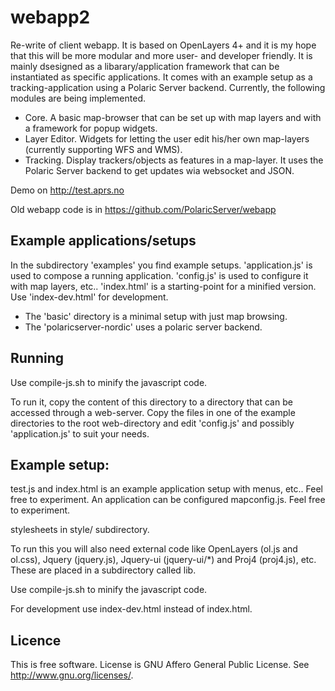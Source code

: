 # webapp2
Re-write of client webapp. It is based on OpenLayers 4+ and it is my hope that this will be more modular and more user- and developer friendly. It is mainly dsesigned as a libarary/application framework that can be instantiated as specific applications. It comes with an example setup as a tracking-application using a Polaric Server backend. Currently, the following modules are being implemented. 

* Core. A basic map-browser that can be set up with map layers and with a framework for popup widgets. 
* Layer Editor. Widgets for letting the user edit his/her own map-layers (currently supporting WFS and WMS). 
* Tracking. Display trackers/objects as features in a map-layer. It uses the Polaric Server backend to get updates wia websocket and JSON. 

Demo on http://test.aprs.no

Old webapp code is in https://github.com/PolaricServer/webapp


## Example applications/setups

In the subdirectory 'examples' you find example setups. 'application.js' is used to compose a running application. 'config.js' is used to configure it with map layers, etc.. 'index.html' is a starting-point for a minified version. Use 'index-dev.html' for development. 

* The 'basic' directory is a minimal setup with just map browsing. 
* The 'polaricserver-nordic' uses a polaric server backend.
  
  
## Running 

Use compile-js.sh to minify the javascript code. 

To run it, copy the content of this directory to a directory that can be accessed through a web-server. Copy the files in one of the example directories to the root web-directory and edit 'config.js' and possibly 'application.js' to suit your needs.  



## Example setup: 
  test.js and index.html is an example application setup with menus, etc.. Feel free to experiment.
  An application can be configured mapconfig.js. Feel free to experiment.
  
  stylesheets in style/ subdirectory. 
  
  
  To run this you will also need external code like OpenLayers (ol.js and ol.css), Jquery (jquery.js), Jquery-ui (jquery-ui/*) and Proj4 (proj4.js), etc. These are placed in a subdirectory called lib.
  
  Use compile-js.sh to minify the javascript code. 
  
  For development use index-dev.html instead of index.html. 
  
## Licence
This is free software. License is GNU Affero General Public License. See <http://www.gnu.org/licenses/>.

